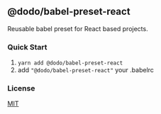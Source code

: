 ## @dodo/babel-preset-react

Reusable babel preset for React based projects.

### Quick Start

1. `yarn add @dodo/babel-preset-react`
2. add `"@dodo/babel-preset-react"` your .babelrc

### License

[MIT](LICENSE)
